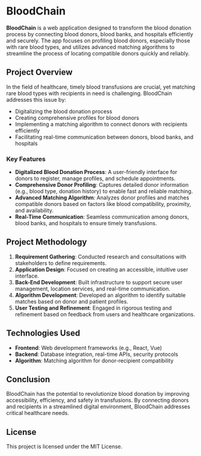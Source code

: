 # BloodChain

**BloodChain** is a web application designed to transform the blood donation process by connecting blood donors, blood banks, and hospitals efficiently and securely. The app focuses on profiling blood donors, especially those with rare blood types, and utilizes advanced matching algorithms to streamline the process of locating compatible donors quickly and reliably.

## Project Overview

In the field of healthcare, timely blood transfusions are crucial, yet matching rare blood types with recipients in need is challenging. BloodChain addresses this issue by:
- Digitalizing the blood donation process
- Creating comprehensive profiles for blood donors
- Implementing a matching algorithm to connect donors with recipients efficiently
- Facilitating real-time communication between donors, blood banks, and hospitals

### Key Features
- **Digitalized Blood Donation Process**: A user-friendly interface for donors to register, manage profiles, and schedule appointments.
- **Comprehensive Donor Profiling**: Captures detailed donor information (e.g., blood type, donation history) to enable fast and reliable matching.
- **Advanced Matching Algorithm**: Analyzes donor profiles and matches compatible donors based on factors like blood compatibility, proximity, and availability.
- **Real-Time Communication**: Seamless communication among donors, blood banks, and hospitals to ensure timely transfusions.

## Project Methodology

1. **Requirement Gathering**: Conducted research and consultations with stakeholders to define requirements.
2. **Application Design**: Focused on creating an accessible, intuitive user interface.
3. **Back-End Development**: Built infrastructure to support secure user management, location services, and real-time communication.
4. **Algorithm Development**: Developed an algorithm to identify suitable matches based on donor and patient profiles.
5. **User Testing and Refinement**: Engaged in rigorous testing and refinement based on feedback from users and healthcare organizations.

## Technologies Used
- **Frontend**: Web development frameworks (e.g., React, Vue)
- **Backend**: Database integration, real-time APIs, security protocols
- **Algorithm**: Matching algorithm for donor-recipient compatibility

## Conclusion

BloodChain has the potential to revolutionize blood donation by improving accessibility, efficiency, and safety in transfusions. By connecting donors and recipients in a streamlined digital environment, BloodChain addresses critical healthcare needs.

## License
This project is licensed under the MIT License.
